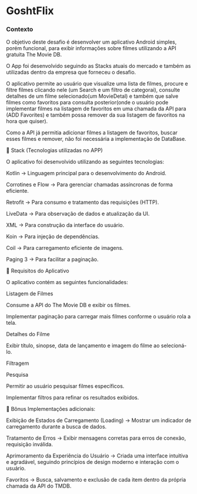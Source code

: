 # GoshtFlix

### Contexto

O objetivo deste desafio é desenvolver um aplicativo Android simples, porém funcional, para exibir informações sobre filmes utilizando a API gratuita The Movie DB.

O App foi desenvolvido seguindo as Stacks atuais do mercado e também as utilizadas dentro da empresa que forneceu o desafio.

O aplicativo permite ao usuário que visualize uma lista de filmes, procure e filtre filmes clicando nele (um Search e um filtro de categorai), consulte detalhes de um filme selecionado(um MovieDetal) e também que salve filmes como favoritos para consulta posterior(onde o usuário pode implementar filmes na listagem de favoritos em uma chamada da API para (ADD Favorites) e também possa remover da sua listagem de favoritos na hora que quiser).

Como a API já permitia adicionar filmes a listagem de favoritos, buscar esses filmes e remover, não foi necessária a implementação de DataBase.

🔧 Stack (Tecnologias utilizadas no APP)

O aplicativo foi desenvolvido utilizando as seguintes tecnologias:

Kotlin → Linguagem principal para o desenvolvimento do Android.

Corrotines e Flow → Para gerenciar chamadas assíncronas de forma eficiente.

Retrofit → Para consumo e tratamento das requisições (HTTP).

LiveData → Para observação de dados e atualização da UI.

XML → Para construção da interface do usuário.

Koin → Para injeção de dependências.

Coil → Para carregamento eficiente de imagens.

Paging 3 → Para facilitar a paginação.

🎯 Requisitos do Aplicativo

O aplicativo contém as seguintes funcionalidades:

Listagem de Filmes

Consume a API do The Movie DB e exibir os filmes.

Implementar paginação para carregar mais filmes conforme o usuário rola a tela.

Detalhes do Filme

Exibir título, sinopse, data de lançamento e imagem do filme ao selecioná-lo.

Filtragem 

Pesquisa

Permitir ao usuário pesquisar filmes específicos.

Implementar filtros para refinar os resultados exibidos.

🎫 Bônus
Implementações adicionais:

Exibição de Estados de Carregamento (Loading) → Mostrar um indicador de carregamento durante a busca de dados.

Tratamento de Erros → Exibir mensagens corretas para erros de conexão, requisição inválida.

Aprimoramento da Experiência do Usuário → Criada uma interface intuitiva e agradável, seguindo princípios de design moderno e interação com o usuário.

Favoritos → Busca, salvamento e exclusão de cada item dentro da própria chamada da API do TMDB.

